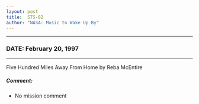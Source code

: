 ```yaml
---
layout: post
title:  STS-82
author: "NASA: Music to Wake Up By"
---
```


----
### DATE: February 20, 1997
----
Five Hundred Miles Away From Home by Reba McEntire

##### Comment:
* No mission comment
